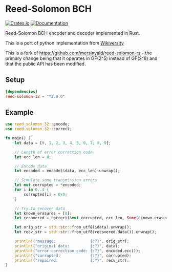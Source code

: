 # Reed-Solomon BCH
[![Crates.io](https://img.shields.io/crates/v/reed-solomon-32.svg)](https://crates.io/crates/reed-solomon-32)
[![Documentation](https://docs.rs/reed-solomon-32/badge.svg)](https://docs.rs/reed-solomon-32)

Reed-Solomon BCH encoder and decoder implemented in Rust.

This is a port of python implementation from [Wikiversity](https://en.wikiversity.org/wiki/Reed–Solomon_codes_for_coders)


This is a fork of <https://github.com/mersinvald/reed-solomon-rs> - the primary change
being that it operates in GF(2^5) instead of GF(2^8) and that the public API has been
modified.

## Setup 

```toml
[dependencies]
reed-solomon-32 = "^2.0.0"
```

## Example

```rust
use reed_solomon_32::encode;
use reed_solomon_32::correct;

fn main() {
    let data = [0, 1, 2, 3, 4, 5, 6, 7, 8, 9];

    // Length of error correction code
    let ecc_len = 8;

    // Encode data
    let encoded = encode(&data, ecc_len).unwrap();

    // Simulate some transmission errors
    let mut corrupted = *encoded;
    for i in 0..4 {
        corrupted[i] = 0x0;
    }

    // Try to recover data
    let known_erasures = [0];
    let recovered = correct(&mut corrupted, ecc_len, Some(&known_erasures)).unwrap();

    let orig_str = std::str::from_utf8(&data).unwrap();
    let recv_str = std::str::from_utf8(recovered.data()).unwrap();

    println!("message:               {:?}", orig_str);
    println!("original data:         {:?}", data);
    println!("error correction code: {:?}", encoded.ecc());
    println!("corrupted:             {:?}", corrupted);
    println!("repaired:              {:?}", recv_str);
}
```
